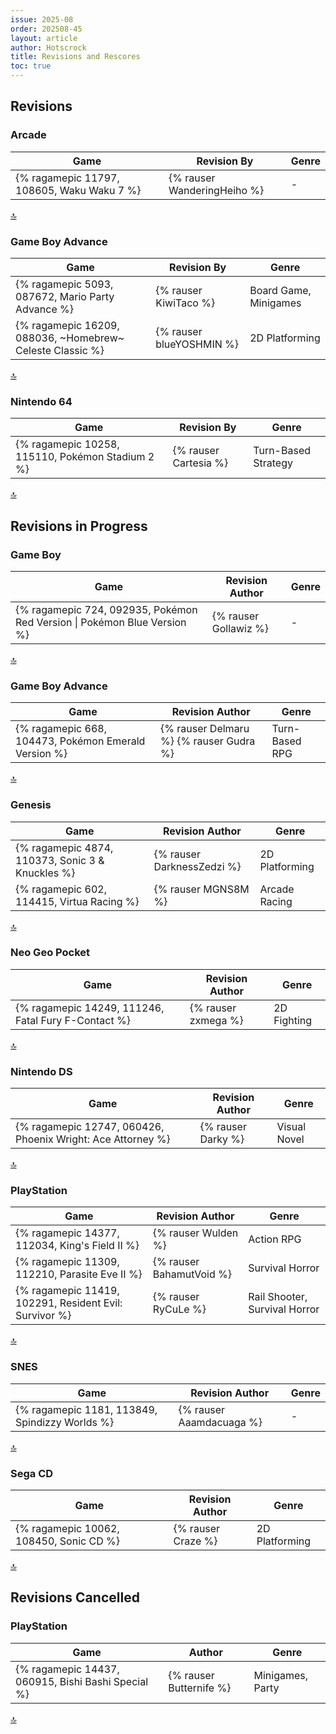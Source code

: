 ```yaml
---
issue: 2025-08
order: 202508-45
layout: article
author: Hotscrock
title: Revisions and Rescores
toc: true
---
```


## Revisions

### Arcade


| Game                                       | Revision By                 | Genre |
| ------------------------------------------ | --------------------------- | ----- |
| {% ragamepic 11797, 108605, Waku Waku 7 %} | {% rauser WanderingHeiho %} | -     |

<a href="#toc">:top:</a>


### Game Boy Advance


| Game                                                      | Revision By              | Genre                 |
| --------------------------------------------------------- | ------------------------ | --------------------- |
| {% ragamepic 5093, 087672, Mario Party Advance %}         | {% rauser KiwiTaco %}    | Board Game, Minigames |
| {% ragamepic 16209, 088036, ~Homebrew~ Celeste Classic %} | {% rauser blueYOSHMIN %} | 2D Platforming        |

<a href="#toc">:top:</a>


### Nintendo 64


| Game                                             | Revision By           | Genre               |
| ------------------------------------------------ | --------------------- | ------------------- |
| {% ragamepic 10258, 115110, Pokémon Stadium 2 %} | {% rauser Cartesia %} | Turn-Based Strategy |

<a href="#toc">:top:</a>



## Revisions in Progress

### Game Boy


| Game                                                                     | Revision Author       | Genre |
| ------------------------------------------------------------------------ | --------------------- | ----- |
| {% ragamepic 724, 092935, Pokémon Red Version \| Pokémon Blue Version %} | {% rauser Gollawiz %} | -     |

<a href="#toc">:top:</a>


### Game Boy Advance


| Game                                                 | Revision Author                         | Genre          |
| ---------------------------------------------------- | --------------------------------------- | -------------- |
| {% ragamepic 668, 104473, Pokémon Emerald Version %} | {% rauser Delmaru %} {% rauser Gudra %} | Turn-Based RPG |

<a href="#toc">:top:</a>


### Genesis


| Game                                             | Revision Author            | Genre          |
| ------------------------------------------------ | -------------------------- | -------------- |
| {% ragamepic 4874, 110373, Sonic 3 & Knuckles %} | {% rauser DarknessZedzi %} | 2D Platforming |
| {% ragamepic 602, 114415, Virtua Racing %}       | {% rauser MGNS8M %}        | Arcade Racing  |

<a href="#toc">:top:</a>


### Neo Geo Pocket


| Game                                                | Revision Author     | Genre       |
| --------------------------------------------------- | ------------------- | ----------- |
| {% ragamepic 14249, 111246, Fatal Fury F-Contact %} | {% rauser zxmega %} | 2D Fighting |

<a href="#toc">:top:</a>


### Nintendo DS


| Game                                                        | Revision Author    | Genre        |
| ----------------------------------------------------------- | ------------------ | ------------ |
| {% ragamepic 12747, 060426, Phoenix Wright: Ace Attorney %} | {% rauser Darky %} | Visual Novel |

<a href="#toc">:top:</a>


### PlayStation


| Game                                                   | Revision Author          | Genre                         |
| ------------------------------------------------------ | ------------------------ | ----------------------------- |
| {% ragamepic 14377, 112034, King's Field II %}         | {% rauser Wulden %}      | Action RPG                    |
| {% ragamepic 11309, 112210, Parasite Eve II %}         | {% rauser BahamutVoid %} | Survival Horror               |
| {% ragamepic 11419, 102291, Resident Evil: Survivor %} | {% rauser RyCuLe %}      | Rail Shooter, Survival Horror |

<a href="#toc">:top:</a>


### SNES


| Game                                           | Revision Author          | Genre |
| ---------------------------------------------- | ------------------------ | ----- |
| {% ragamepic 1181, 113849, Spindizzy Worlds %} | {% rauser Aaamdacuaga %} | -     |

<a href="#toc">:top:</a>


### Sega CD


| Game                                    | Revision Author      | Genre          |
| --------------------------------------- | -------------------- | -------------- |
| {% ragamepic 10062, 108450, Sonic CD %} | {% rauser Craze %} | 2D Platforming |

<a href="#toc">:top:</a>



## Revisions Cancelled

### PlayStation


| Game                                               | Author                  | Genre            |
| -------------------------------------------------- | ----------------------- | ---------------- |
| {% ragamepic 14437, 060915, Bishi Bashi Special %} | {% rauser Butternife %} | Minigames, Party |

<a href="#toc">:top:</a>

